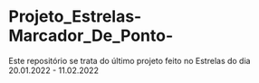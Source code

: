 # Projeto_Estrelas-Marcador_De_Ponto-
Este repositório se trata do último projeto feito no Estrelas do dia 20.01.2022 - 11.02.2022
